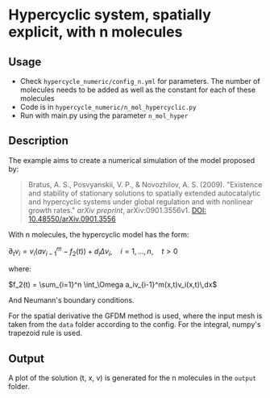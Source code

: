 # Hypercyclic system, spatially explicit, with n molecules

## Usage
- Check `hypercycle_numeric/config_n.yml` for parameters. The number of molecules needs to be added as well as the constant for each of these molecules
- Code is in `hypercycle_numeric/n_mol_hypercyclic.py`
- Run with main.py using the parameter `n_mol_hyper`

## Description
The example aims to create a numerical simulation of the model proposed by:

> Bratus, A. S., Posvyanskii, V. P., & Novozhilov, A. S. (2009). "Existence and stability of stationary solutions to spatially extended autocatalytic and hypercyclic systems under global regulation and with nonlinear growth rates." *arXiv preprint*, arXiv:0901.3556v1. [DOI: 10.48550/arXiv.0901.3556](https://doi.org/10.48550/arXiv.0901.3556)

With n molecules, the hypercyclic model has the form:

$\partial_t v_i = v_i(av_{i-1}^m - f_2(t)) + d_i\Delta v_i, \quad i=1,\ldots,n, \quad t>0$

where:

$f_2(t) = \sum_{i=1}^n \int_\Omega a_iv_{i-1}^m(x,t)v_i(x,t)\,dx$

And Neumann's boundary conditions.

For the spatial derivative the GFDM method is used, where the input mesh is taken from the `data` folder according to the config. For the integral, numpy's trapezoid rule is used.

## Output
A plot of the solution (t, x, v) is generated for the n molecules in the `output` folder.


